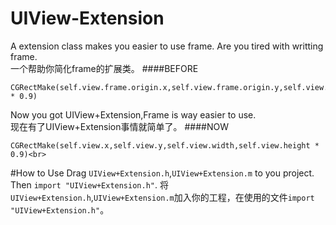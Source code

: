 UIView-Extension
==================================================
A extension class makes you easier to use frame. Are you tired with writting frame.<br>
一个帮助你简化frame的扩展类。
####BEFORE
```oc
CGRectMake(self.view.frame.origin.x,self.view.frame.origin.y,self.view.frame.size.width,self.view.frame.size.height * 0.9)
```
Now you got UIView+Extension,Frame is way easier to use.<br>
现在有了UIView+Extension事情就简单了。
####NOW
```oc
CGRectMake(self.view.x,self.view.y,self.view.width,self.view.height * 0.9)<br>
```
#How to Use
Drag `UIView+Extension.h`,`UIView+Extension.m` to you project. Then `import "UIView+Extension.h"`. 将`UIView+Extension.h`,`UIView+Extension.m`加入你的工程，在使用的文件`import "UIView+Extension.h"`。
